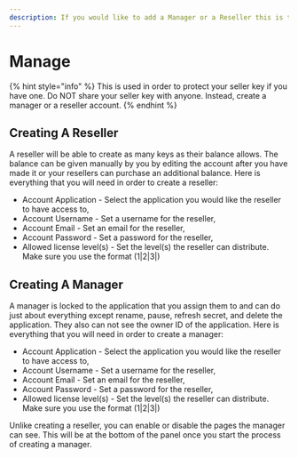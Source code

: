 ```yaml
---
description: If you would like to add a Manager or a Reseller this is the place to do so.
---
```


# Manage

{% hint style="info" %}
This is used in order to protect your seller key if you have one. Do NOT share your seller key with anyone. Instead, create a manager or a reseller account.
{% endhint %}

## Creating A Reseller

A reseller will be able to create as many keys as their balance allows. The balance can be given manually by you by editing the account after you have made it or your resellers can purchase an additional balance. Here is everything that you will need in order to create a reseller:&#x20;

* Account Application - Select the application you would like the reseller to have access to,
* Account Username - Set a username for the reseller,&#x20;
* Account Email - Set an email for the reseller,&#x20;
* Account Password - Set a password for the reseller,&#x20;
* Allowed license level(s) - Set the level(s) the reseller can distribute. Make sure you use the format (1|2|3|)

## Creating A Manager

A manager is locked to the application that you assign them to and can do just about everything except rename, pause, refresh secret, and delete the application. They also can not see the owner ID of the application. Here is everything that you will need in order to create a manager:



* Account Application - Select the application you would like the reseller to have access to,
* Account Username - Set a username for the reseller,&#x20;
* Account Email - Set an email for the reseller,&#x20;
* Account Password - Set a password for the reseller,&#x20;
* Allowed license level(s) - Set the level(s) the reseller can distribute. Make sure you use the format (1|2|3|)

Unlike creating a reseller, you can enable or disable the pages the manager can see. This will be at the bottom of the panel once you start the process of creating a manager.&#x20;
